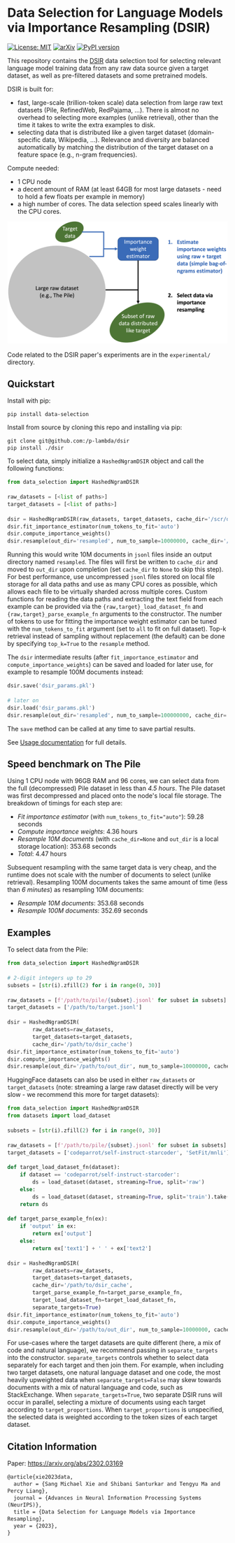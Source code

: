 # Data Selection for Language Models via Importance Resampling (DSIR)
[![License: MIT](https://img.shields.io/badge/License-MIT-yellow.svg)](https://opensource.org/licenses/MIT)
[![arXiv](https://img.shields.io/badge/arXiv-2305.10429-00ff00.svg)](https://arxiv.org/abs/2302.03169)
[![PyPI version](https://badge.fury.io/py/data-selection.svg)](https://badge.fury.io/py/data-selection)

This repository contains the [DSIR](https://arxiv.org/abs/2302.03169) data selection tool for selecting relevant language model training data from any raw data source given a target dataset, as well as pre-filtered datasets and some pretrained models.

DSIR is built for:
- fast, large-scale (trillion-token scale) data selection from large raw text datasets (Pile, RefinedWeb, RedPajama, ...). There is almost no overhead to selecting more examples (unlike retrieval), other than the time it takes to write the extra examples to disk.
- selecting data that is distributed like a given target dataset (domain-specific data, Wikipedia, ...). Relevance and diversity are balanced automatically by matching the distribution of the target dataset on a feature space (e.g., n-gram frequencies).

Compute needed:
- 1 CPU node
- a decent amount of RAM (at least 64GB for most large datasets - need to hold a few floats per example in memory)
- a high number of cores. The data selection speed scales linearly with the CPU cores.

![DSIR figure](fig1.png)

Code related to the DSIR paper's experiments are in the `experimental/` directory.

## Quickstart

Install with pip:
```
pip install data-selection
```

Install from source by cloning this repo and installing via pip:
```
git clone git@github.com:/p-lambda/dsir
pip install ./dsir
```

To select data, simply initialize a `HashedNgramDSIR` object and call the following functions:
```python
from data_selection import HashedNgramDSIR

raw_datasets = [<list of paths>]
target_datasets = [<list of paths>]

dsir = HashedNgramDSIR(raw_datasets, target_datasets, cache_dir='/scr/dsir_cache')
dsir.fit_importance_estimator(num_tokens_to_fit='auto')
dsir.compute_importance_weights()
dsir.resample(out_dir='resampled', num_to_sample=10000000, cache_dir='/scr/resampled_cache')
```
Running this would write 10M documents in `jsonl` files inside an output directory named `resampled`. The files will first be written to `cache_dir` and moved to `out_dir` upon completion (set `cache_dir` to `None` to skip this step). For best performance, use uncompressed `jsonl` files stored on local file storage for all data paths and use as many CPU cores as possible, which allows each file to be virtually sharded across multiple cores. Custom functions for reading the data paths and extracting the text field from each example can be provided via the
`{raw,target}_load_dataset_fn` and `{raw,target}_parse_example_fn` arguments to the constructor. The number of tokens to use for fitting the importance weight estimator can be tuned with the `num_tokens_to_fit` argument (set to `all` to fit on full dataset). Top-k retrieval instead of sampling without replacement (the default) can be done by specifying `top_k=True` to the `resample` method.
 
The `dsir` intermediate results (after `fit_importance_estimator` and `compute_importance_weights`) can be saved and loaded for later use, for example to resample 100M documents instead:
```python
dsir.save('dsir_params.pkl')

# later on
dsir.load('dsir_params.pkl')
dsir.resample(out_dir='resampled', num_to_sample=100000000, cache_dir='/scr/resampled_cache')
```
The `save` method can be called at any time to save partial results.

See [Usage documentation](data_selection/README.md) for full details.


## Speed benchmark on The Pile
Using 1 CPU node with 96GB RAM and 96 cores, we can select data from the full (decompressed) Pile dataset in less than *4.5 hours*.
The Pile dataset was first decompressed and placed onto the node's local file storage. The breakdown of timings for each step are:
- *Fit importance estimator* (with `num_tokens_to_fit="auto"`): 59.28 seconds
- *Compute importance weights*: 4.36 hours
- *Resample 10M documents* (with `cache_dir=None` and `out_dir` is a local storage location): 353.68 seconds
- *Total*: 4.47 hours

Subsequent resampling with the same target data is very cheap, and the runtime does not scale with the number of documents to select (unlike retrieval). Resampling 100M documents takes the same amount of time (less than *6 minutes*) as resampling 10M documents:
- *Resample 10M documents*: 353.68 seconds
- *Resample 100M documents*: 352.69 seconds

## Examples

To select data from the Pile:
```python
from data_selection import HashedNgramDSIR

# 2-digit integers up to 29
subsets = [str(i).zfill(2) for i in range(0, 30)]

raw_datasets = [f'/path/to/pile/{subset}.jsonl' for subset in subsets]
target_datasets = ['/path/to/target.jsonl']

dsir = HashedNgramDSIR(
        raw_datasets=raw_datasets,
        target_datasets=target_datasets,
        cache_dir='/path/to/dsir_cache')
dsir.fit_importance_estimator(num_tokens_to_fit='auto')
dsir.compute_importance_weights()
dsir.resample(out_dir='/path/to/out_dir', num_to_sample=10000000, cache_dir='/path/to/resample_cache')
```

HuggingFace datasets can also be used in either `raw_datasets` or `target_datasets` (note: streaming a large raw dataset directly will be very slow - we recommend this more for target datasets):
```python
from data_selection import HashedNgramDSIR
from datasets import load_dataset

subsets = [str(i).zfill(2) for i in range(0, 30)]

raw_datasets = [f'/path/to/pile/{subset}.jsonl' for subset in subsets]
target_datasets = ['codeparrot/self-instruct-starcoder', 'SetFit/mnli']

def target_load_dataset_fn(dataset):
    if dataset == 'codeparrot/self-instruct-starcoder':
        ds = load_dataset(dataset, streaming=True, split='raw')
    else:
        ds = load_dataset(dataset, streaming=True, split='train').take(10000)
    return ds

def target_parse_example_fn(ex):
    if 'output' in ex:
        return ex['output']
    else:
        return ex['text1'] + ' ' + ex['text2']

dsir = HashedNgramDSIR(
        raw_datasets=raw_datasets,
        target_datasets=target_datasets,
        cache_dir='/path/to/dsir_cache',
        target_parse_example_fn=target_parse_example_fn,
        target_load_dataset_fn=target_load_dataset_fn,
        separate_targets=True)
dsir.fit_importance_estimator(num_tokens_to_fit='auto')
dsir.compute_importance_weights()
dsir.resample(out_dir='/path/to/out_dir', num_to_sample=10000000, cache_dir='/path/to/resample_cache')
```
For use-cases where the target datasets are quite different (here, a mix of code and natural language), we recommend passing in `separate_targets` into the constructor. `separate_targets` controls whether to select data separately for each target and then join them. For example, when including two target datasets, one natural language dataset and one code, the most heavily upweighted data when `separate_targets=False` may skew towards documents with a mix of natural language and code, such as StackExchange. When `separate_targets=True`, two separate DSIR runs will occur in parallel, selecting a mixture of documents using each target according to `target_proportions`. When `target_proportions` is unspecified, the selected data is weighted according to the token sizes of each target dataset.


## Citation Information
Paper: <https://arxiv.org/abs/2302.03169>
```
@article{xie2023data,
  author = {Sang Michael Xie and Shibani Santurkar and Tengyu Ma and Percy Liang},
  journal = {Advances in Neural Information Processing Systems (NeurIPS)},
  title = {Data Selection for Language Models via Importance Resampling},
  year = {2023},
}
```

